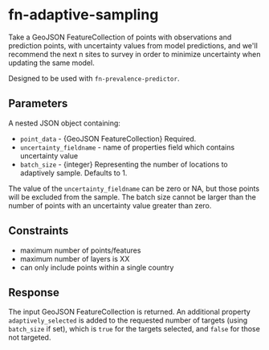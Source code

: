 # fn-adaptive-sampling

Take a GeoJSON FeatureCollection of points with observations and prediction points, with uncertainty values from model predictions, and we'll recommend the next n sites to survey in order to minimize uncertainty when updating the same model.

Designed to be used with `fn-prevalence-predictor`.

## Parameters

A nested JSON object containing:
- `point_data` - {GeoJSON FeatureCollection} Required.
- `uncertainty_fieldname` - name of properties field which contains uncertainty value
- `batch_size` - {integer} Representing the number of locations to adaptively sample. Defaults to 1.

The value of the `uncertainty_fieldname` can be zero or NA, but those points will be excluded from the sample. The batch size cannot be larger than the number of points with an uncertainty value greater than zero.

## Constraints

- maximum number of points/features
- maximum number of layers is XX
- can only include points within a single country

## Response

The input GeoJSON FeatureCollection is returned. An additional property `adaptively_selected` is added to the requested number of targets (using `batch_size` if set), which is `true` for the targets selected, and `false` for those not targeted.
